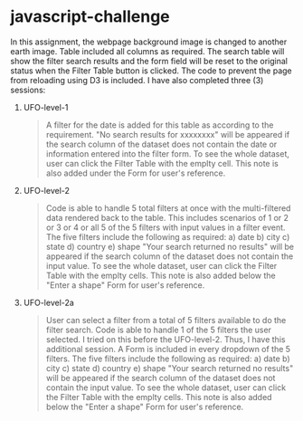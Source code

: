 # javascript-challenge

In this assignment, the webpage background image is changed to another earth image. 
Table included all columns as required.
The search table will show the filter search results and the form field will be reset to the original status when the Filter Table button is clicked.
The code to prevent the page from reloading using D3 is included.
I have also completed three (3) sessions:
1. UFO-level-1 
    > A filter for the date is added for this table as according to the requirement.
    > "No search results for xxxxxxxx" will be appeared if the search column of the dataset does not contain the date or information entered into the filter form.
    > To see the whole dataset, user can click the Filter Table with the emplty cell. This note is also added under the Form for user's reference.

2. UFO-level-2
    > Code is able to handle 5 total filters at once with the multi-filtered data rendered back to the table. This includes scenarios of 1 or 2 or 3 or 4 or all 5 of the 5 filters with input values in a filter event.
    > The five filters include the following as required:
        a) date
        b) city
        c) state
        d) country
        e) shape
    > "Your search returned no results" will be appeared if the search column of the dataset does not contain the input value.
    > To see the whole dataset, user can click the Filter Table with the emplty cells. This note is also added below the "Enter a shape" Form for user's reference.

3. UFO-level-2a
    > User can select a filter from a total of 5 filters available to do the filter search. 
    > Code is able to handle 1 of the 5 filters the user selected. I tried on this before the UFO-level-2. Thus, I have this additional session.
    > A Form is included in every dropdown of the 5 filters. 
    > The five filters include the following as required:
        a) date
        b) city
        c) state
        d) country
        e) shape
    > "Your search returned no results" will be appeared if the search column of the dataset does not contain the input value.
    > To see the whole dataset, user can click the Filter Table with the emplty cells. This note is also added below the "Enter a shape" Form for user's reference.